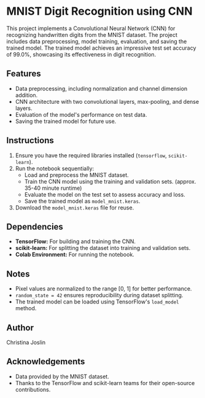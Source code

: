 # MNIST Digit Recognition using CNN
This project implements a Convolutional Neural Network (CNN) for recognizing handwritten digits from the MNIST dataset. The project includes data preprocessing, model training, evaluation, and saving the trained model.
The trained model achieves an impressive test set accuracy of 99.0%, showcasing its effectiveness in digit recognition.

## Features
- Data preprocessing, including normalization and channel dimension addition.
- CNN architecture with two convolutional layers, max-pooling, and dense layers.
- Evaluation of the model's performance on test data.
- Saving the trained model for future use.

## Instructions
1. Ensure you have the required libraries installed (`tensorflow`, `scikit-learn`).
2. Run the notebook sequentially:
   - Load and preprocess the MNIST dataset.
   - Train the CNN model using the training and validation sets. (approx. 35-40 minute runtime)
   - Evaluate the model on the test set to assess accuracy and loss.
   - Save the trained model as `model_mnist.keras`.
3. Download the `model_mnist.keras` file for reuse.

## Dependencies
- **TensorFlow:** For building and training the CNN.
- **scikit-learn:** For splitting the dataset into training and validation sets.
- **Colab Environment:** For running the notebook.

## Notes
- Pixel values are normalized to the range [0, 1] for better performance.
- `random_state = 42` ensures reproducibility during dataset splitting.
- The trained model can be loaded using TensorFlow's `load_model` method.

## Author
Christina Joslin 

## Acknowledgements
- Data provided by the MNIST dataset.
- Thanks to the TensorFlow and scikit-learn teams for their open-source contributions.

